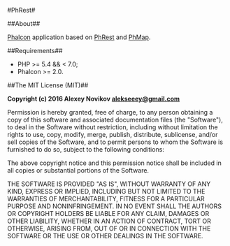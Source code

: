 #PhRest#

##About##

[Phalcon](https://phalconphp.com) application based on [PhRest](https://github.com/alevikzs/phrest) and [PhMap](https://github.com/alevikzs/phmap).

##Requirements##

* PHP >= 5.4 && < 7.0;
* Phalcon >= 2.0.

##The MIT License (MIT)##

**Copyright (c) 2016 Alexey Novikov <alekseeey@gmail.com>**

Permission is hereby granted, free of charge, to any person obtaining a copy
of this software and associated documentation files (the "Software"), to deal
in the Software without restriction, including without limitation the rights
to use, copy, modify, merge, publish, distribute, sublicense, and/or sell
copies of the Software, and to permit persons to whom the Software is
furnished to do so, subject to the following conditions:

The above copyright notice and this permission notice shall be included in
all copies or substantial portions of the Software.

THE SOFTWARE IS PROVIDED "AS IS", WITHOUT WARRANTY OF ANY KIND, EXPRESS OR
IMPLIED, INCLUDING BUT NOT LIMITED TO THE WARRANTIES OF MERCHANTABILITY,
FITNESS FOR A PARTICULAR PURPOSE AND NONINFRINGEMENT. IN NO EVENT SHALL THE
AUTHORS OR COPYRIGHT HOLDERS BE LIABLE FOR ANY CLAIM, DAMAGES OR OTHER
LIABILITY, WHETHER IN AN ACTION OF CONTRACT, TORT OR OTHERWISE, ARISING FROM,
OUT OF OR IN CONNECTION WITH THE SOFTWARE OR THE USE OR OTHER DEALINGS IN
THE SOFTWARE.